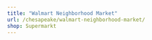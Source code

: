 ```yaml
---
title: "Walmart Neighborhood Market"
url: /chesapeake/walmart-neighborhood-market/
shop: Supermarkt
---
```


